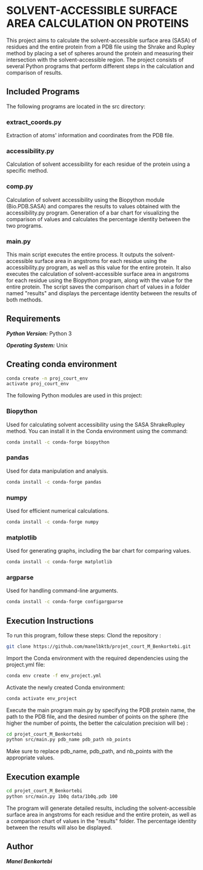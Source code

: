 
# SOLVENT-ACCESSIBLE SURFACE AREA CALCULATION ON PROTEINS
This project aims to calculate the solvent-accessible surface area (SASA) of residues and the entire protein from a PDB file using the Shrake and Rupley method by placing a set of spheres around the protein and measuring their intersection with the solvent-accessible region. The project consists of several Python programs that perform different steps in the calculation and comparison of results.

## Included Programs
The following programs are located in the src directory:
### extract_coords.py
Extraction of atoms' information and coordinates from the PDB file.

### accessibility.py
Calculation of solvent accessibility for each residue of the protein using a specific method.

### comp.py
Calculation of solvent accessibility using the Biopython module (Bio.PDB.SASA) and compares the results to values obtained with the accessibility.py program. Generation of a bar chart for visualizing the comparison of values and calculates the percentage identity between the two programs.

### main.py
This main script executes the entire process. It outputs the solvent-accessible surface area in angstroms for each residue using the accessibility.py program, as well as this value for the entire protein. It also executes the calculation of solvent-accessible surface area in angstroms for each residue using the Biopython program, along with the value for the entire protein. The script saves the comparison chart of values in a folder named "results" and displays the percentage identity between the results of both methods.

## Requirements

***Python Version:*** Python 3

***Operating System:*** Unix

## Creating conda environment

```bash
conda create -n proj_court_env
activate proj_court_env
```
The following Python modules are used in this project:
### Biopython
Used for calculating solvent accessibility using the SASA ShrakeRupley method. You can install it in the Conda environment using the command:

```bash
conda install -c conda-forge biopython
```
### pandas
Used for data manipulation and analysis. 

```bash
conda install -c conda-forge pandas
```

### numpy
Used for efficient numerical calculations.

```bash
conda install -c conda-forge numpy
```

### matplotlib
Used for generating graphs, including the bar chart for comparing values. 
```bash
conda install -c conda-forge matplotlib
```
### argparse
Used for handling command-line arguments.
```bash
conda install -c conda-forge configargparse
```
## Execution Instructions
To run this program, follow these steps:
Clond the repository :
```bash
git clone https://github.com/manelbktb/projet_court_M_Benkortebi.git
```

Import the Conda environment with the required dependencies using the project.yml file:

```bash
conda env create -f env_project.yml
```

Activate the newly created Conda environment:
```bash
conda activate env_project
```

Execute the main program main.py by specifying the PDB protein name, the path to the PDB file, and the desired number of points on the sphere (the higher the number of points, the better the calculation precision will be) :

```bash
cd projet_court_M_Benkortebi
python src/main.py pdb_name pdb_path nb_points
```
Make sure to replace pdb_name, pdb_path, and nb_points with the appropriate values.

## Execution example

```bash
cd projet_court_M_Benkortebi
python src/main.py 1b0q data/1b0q.pdb 100
```

The program will generate detailed results, including the solvent-accessible surface area in angstroms for each residue and the entire protein, as well as a comparison chart of values in the "results" folder. The percentage identity between the results will also be displayed.

## Author

***Manel Benkortebi***
